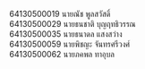 64130500019 นายณัช พูลสวัสดิ์ <br>
64130500029 นายธนชาติ บุญฤทธิวรรณ  <br>
64130500035 นายธนาดล แสงสว่าง <br>
64130500059 นายพิชญะ จันทรศรีวงศ์ <br>
64130500062 นายภคพล ทาอุบล 

